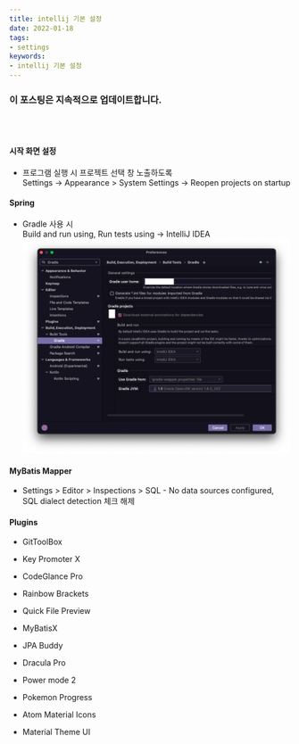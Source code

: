 ```yaml
---
title: intellij 기본 설정
date: 2022-01-18
tags:
- settings
keywords:
- intellij 기본 설정
---
```


### 이 포스팅은 지속적으로 업데이트합니다.
<br/>
<br/>

#### 시작 화면 설정
* 프로그램 실행 시 프로젝트 선택 창 노출하도록
  <br/>Settings → Appearance > System Settings → Reopen projects on startup

#### Spring 
* Gradle 사용 시 
  <br/>Build and run using, Run tests using → IntelliJ IDEA
![](screenshot1.png)

#### MyBatis Mapper
* Settings > Editor > Inspections > SQL - No data sources configured, SQL dialect detection 체크 해제

#### Plugins
* GitToolBox
* Key Promoter X
* CodeGlance Pro
* Rainbow Brackets
* Quick File Preview

* MyBatisX
* JPA Buddy

* Dracula Pro
* Power mode 2
* Pokemon Progress
* Atom Material Icons
* Material Theme UI

